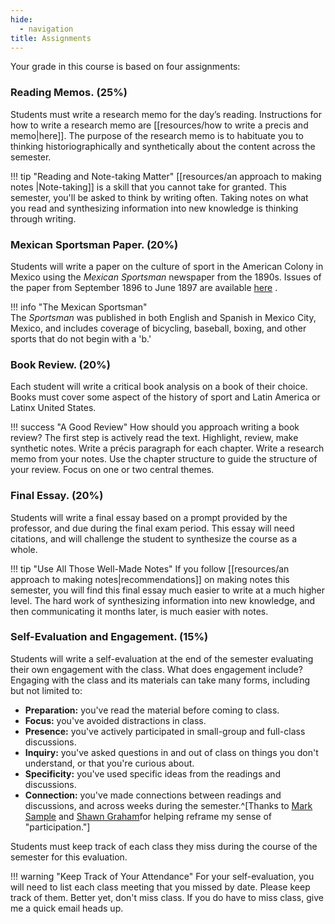 ```yaml
---
hide:
  - navigation
title: Assignments
---
```


Your grade in this course is based on four assignments:

### Reading Memos. (25%)

Students must write a research memo for the day’s reading. Instructions for how to write a research memo are [[resources/how to write a precis and memo|here]]. The purpose of the research memo is to habituate you to thinking historiographically and synthetically about the content across the semester.

!!! tip "Reading and Note-taking Matter"
    [[resources/an approach to making notes |Note-taking]] is a skill that you cannot take for granted. This semester, you'll be asked to think by writing often. Taking notes on what you read and synthesizing information into new knowledge is thinking through writing.  

### Mexican Sportsman Paper. (20%)

Students will write a paper on the culture of sport in the American Colony in Mexico using the _Mexican Sportsman_ newspaper from the 1890s. Issues of the paper from September 1896 to June 1897 are available [here](https://www.dropbox.com/sh/rjsiwpctza7p94l/AAAF6vR9T3tJ26uadvs3Pxlua?dl=0) . 

!!! info  "The Mexican Sportsman"  
    The *Sportsman* was published in both English and Spanish in Mexico City, Mexico, and includes coverage of bicycling, baseball, boxing, and other sports that do not begin with a 'b.' 

### Book Review. (20%)

Each student will write a critical book analysis on a book of their choice. Books must cover some aspect of the history of sport and Latin America or Latinx United States.

!!! success "A Good Review"
    How should you approach writing a book review? The first step is actively read the text. Highlight, review, make synthetic notes. Write a précis paragraph for each chapter. Write a research memo from your notes. Use the chapter structure to guide the structure of your review. Focus on one or two central themes.

### Final Essay. (20%)

Students will write a final essay based on a prompt provided by the professor, and due during the final exam period. This essay will need citations, and will challenge the student to synthesize the course as a whole.

!!! tip "Use All Those Well-Made Notes"
    If you follow [[resources/an approach to making notes|recommendations]] on making notes this semester, you will find this final essay much easier to write at a much higher level. The hard work of synthesizing information into new knowledge, and then communicating it months later, is much easier with notes.

### Self-Evaluation and Engagement. (15%)

Students will write a self-evaluation at the end of the semester evaluating their own engagement with the class. What does engagement include? Engaging with the class and its materials can take many forms, including but not limited to:

- **Preparation:** you've read the material before coming to class.  
- **Focus:** you've avoided distractions in class.  
- **Presence:** you've actively participated in small-group and full-class discussions.  
- **Inquiry:** you've asked questions in and out of class on things you don't understand, or that you're curious about.
- **Specificity:** you've used specific ideas from the readings and discussions.
- **Connection:** you've made connections between readings and discussions, and across weeks during the semester.^[Thanks to [Mark Sample](https://twitter.com/samplereality/status/1564016056208949249) and [Shawn Graham](https://shawngraham.github.io/hist1900/2.Assessment/Assessment/#engagement)for helping reframe my sense of "participation."]

Students must keep track of each class they miss during the course of the semester for this evaluation.

!!! warning "Keep Track of Your Attendance"
    For your self-evaluation, you will need to list each class meeting that you missed by date. Please keep track of them. Better yet, don't miss class. If you do have to miss class, give me a quick email heads up.
  







